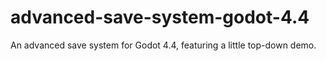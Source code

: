 # advanced-save-system-godot-4.4
An advanced save system for Godot 4.4, featuring a little top-down demo.
